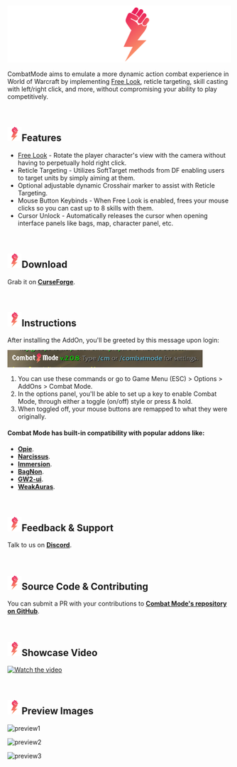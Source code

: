 
<p align="center">
  <img width="512" height="128" src="./cmtitle.svg">
</p>

CombatMode aims to emulate a more dynamic action combat experience in World of Warcraft by implementing [Free Look](https://en.wikipedia.org/wiki/Free_look), reticle targeting, skill casting with left/right click, and more, without compromising your ability to play competitively.

<br />

## <img width="32" height="32" src="./cmlogo.svg">Features
- [Free Look](https://en.wikipedia.org/wiki/Free_look) - Rotate the player character's view with the camera without having to perpetually hold right click.
- Reticle Targeting - Utilizes SoftTarget methods from DF enabling users to target units by simply aiming at them.
- Optional adjustable dynamic Crosshair marker to assist with Reticle Targeting.
- Mouse Button Keybinds - When Free Look is enabled, frees your mouse clicks so you can cast up to 8 skills with them.
- Cursor Unlock - Automatically releases the cursor when opening interface panels like bags, map, character panel, etc.

<br />

## <img width="32" height="32" src="./cmlogo.svg">Download

Grab it on [**CurseForge**](https://www.curseforge.com/wow/addons/combat-mode).

<br />

## <img width="32" height="32" src="./cmlogo.svg">Instructions

After installing the AddOn, you'll be greeted by this message upon login:

![previewMsg](./previewMsg.png)

1. You can use these commands or go to Game Menu (ESC) > Options > AddOns > Combat Mode.
2. In the options panel, you'll be able to set up a key to enable Combat Mode, through either a toggle (on/off) style or press & hold.
3. When toggled off, your mouse buttons are remapped to what they were originally.

#### Combat Mode has built-in compatibility with popular addons like:
- [**Opie**](https://www.curseforge.com/wow/addons/opie).
- [**Narcissus**](https://www.curseforge.com/wow/addons/narcissus).
- [**Immersion**](https://legacy.curseforge.com/wow/addons/immersion).
- [**BagNon**](https://www.curseforge.com/wow/addons/bagnon).
- [**GW2-ui**](https://www.curseforge.com/wow/addons/gw2-ui).
- [**WeakAuras**](https://www.curseforge.com/wow/addons/weakauras-2).

<br />

## <img width="32" height="32" src="./cmlogo.svg">Feedback & Support

Talk to us on [**Discord**](https://www.discord.gg/5mwBSmz).

<br />

## <img width="32" height="32" src="./cmlogo.svg">Source Code & Contributing

You can submit a PR with your contributions to [**Combat Mode's repository on GitHub**](https://github.com/djsmithdev/combatmode).

<br />

## <img width="32" height="32" src="./cmlogo.svg">Showcase Video

[![Watch the video](./previewVideo.png)](https://www.youtube.com/watch?v=OpYxmJxmb8c)

<br />

## <img width="32" height="32" src="./cmlogo.svg">Preview Images

![preview1](./preview1.png)

![preview2](./preview2.png)

![preview3](./previewConfig.png)

<br />
